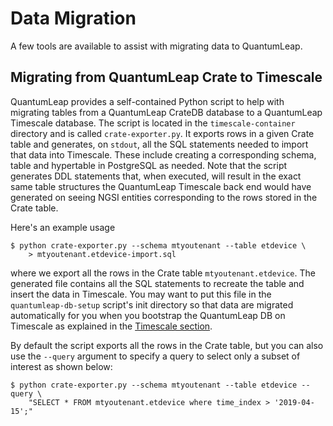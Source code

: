 # Data Migration

A few tools are available to assist with migrating data to QuantumLeap.

## Migrating from QuantumLeap Crate to Timescale

QuantumLeap provides a self-contained Python script to help with
migrating tables from a QuantumLeap CrateDB database to a QuantumLeap
Timescale database. The script is located in the `timescale-container`
directory and is called `crate-exporter.py`.
It exports rows in a given Crate table and generates, on `stdout`,
all the SQL statements needed to import that data into Timescale.
These include creating a corresponding schema, table and hypertable
in PostgreSQL as needed. Note that the script generates DDL statements
that, when executed, will result in the exact same table structures
the QuantumLeap Timescale back end would have generated on seeing
NGSI entities corresponding to the rows stored in the Crate table.

Here's an example usage

    $ python crate-exporter.py --schema mtyoutenant --table etdevice \
        > mtyoutenant.etdevice-import.sql

where we export all the rows in the Crate table `mtyoutenant.etdevice`.
The generated file contains all the SQL statements to recreate the
table and insert the data in Timescale. You may want to put this file
in the `quantumleap-db-setup` script's init directory so that data
are migrated automatically for you when you bootstrap the QuantumLeap
DB on Timescale as explained in the [Timescale section][ts-admin].

By default the script exports all the rows in the Crate table, but
you can also use the `--query` argument to specify a query to select
only a subset of interest as shown below:

    $ python crate-exporter.py --schema mtyoutenant --table etdevice --query \
        "SELECT * FROM mtyoutenant.etdevice where time_index > '2019-04-15';"


[ts-admin]: ./timescale.md
    "QuantumLeap Timescale"
